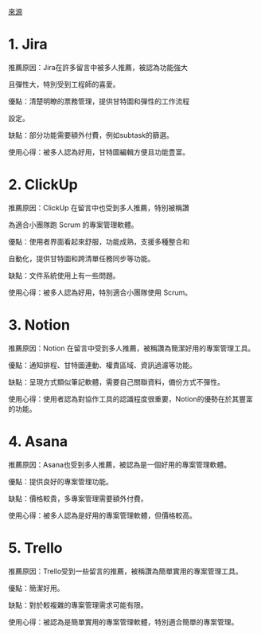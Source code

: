 [來源](https://m.facebook.com/story.php?story_fbid=pfbid02RM2Dd3Txz6AJabehTn5JjLfaiQ1RDxPMeRJc9dbXAvDzWkHmCVm92kuFDtDrZ8C2l&id=100000258976889&mibextid=qC1gEa)
# 1. Jira

推薦原因：Jira在許多留言中被多人推薦，被認為功能強大

且彈性大，特別受到工程師的喜愛。

優點：清楚明瞭的票務管理，提供甘特圖和彈性的工作流程

設定。

缺點：部分功能需要額外付費，例如subtask的篩選。

使用心得：被多人認為好用，甘特圖編輯方便且功能豊富。

# 2. ClickUp

推薦原因：ClickUp 在留言中也受到多人推薦，特別被稱讚

為適合小團隊跑 Scrum 的專案管理軟體。

優點：使用者界面看起來舒服，功能成熟，支援多種整合和

自動化，提供甘特圖和跨清單任務同步等功能。

缺點：文件系統使用上有一些問題。

使用心得：被多人認為好用，特別適合小團隊使用 Scrum。

# 3. Notion

推薦原因：Notion 在留言中受到多人推薦，被稱讚為簡潔好用的專案管理工具。

優點：通知排程、甘特圖連動、權責區域、資訊過濾等功能。

缺點：呈現方式類似筆記軟體，需要自己關聯資料，備份方式不彈性。

使用心得：使用者認為對協作工具的認識程度很重要，Notion的優勢在於其豐富的功能。

# 4. Asana

推薦原因：Asana也受到多人推薦，被認為是一個好用的專案管理軟體。

優點：提供良好的專案管理功能。

缺點：價格較貴，多專案管理需要額外付費。

使用心得：被多人認為是好用的專案管理軟體，但價格較高。

# 5. Trello

推薦原因：Trello受到一些留言的推薦，被稱讚為簡單實用的專案管理工具。

優點：簡潔好用。

缺點：對於較複雜的專案管理需求可能有限。

使用心得：被認為是簡單實用的專案管理軟體，特別適合簡單的專案管理。

